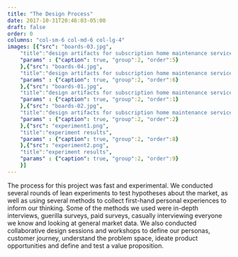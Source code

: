 ```yaml
---
title: "The Design Process"
date: 2017-10-31T20:46:03-05:00
draft: false
order: 0
columns: "col-sm-6 col-md-6 col-lg-4"
images: [{"src": "boards-03.jpg",
    "title":"design artifacts for subscription home maintenance service",
    "params" : {"caption": true, "group":2, "order":5}
    },{"src": "boards-04.jpg",
    "title":"design artifacts for subscription home maintenance service",
    "params" : {"caption": true, "group":2, "order":6}
    },{"src": "boards-01.jpg",
    "title":"design artifacts for subscription home maintenance service",
    "params" : {"caption": true, "group":2, "order":1}
    },{"src": "boards-02.jpg",
    "title":"design artifacts for subscription home maintenance service",
    "params" : {"caption": true, "group":2, "order":2}
    },{"src": "experiment1.png",
    "title":"experiment results",
    "params" : {"caption": true, "group":2, "order":8}
    },{"src": "experiment2.png",
    "title":"experiment results",
    "params" : {"caption": true, "group":2, "order":9}
    }]
---
```

The process for this project was fast and experimental. We conducted several rounds of lean experiments to test hypotheses about the market, as well as using several methods to collect  first-hand personal experiences to inform our thinking. Some of the methods we used were in-depth interviews, guerilla surveys, paid surveys, casually interviewing everyone we know and looking at general market data. We also conducted collaborative design sessions and workshops to define our personas, customer journey, understand the problem space, ideate product opportunities and define and test a value proposition.
